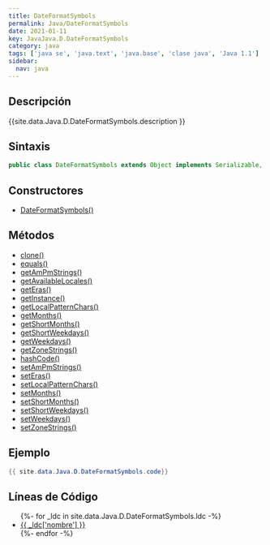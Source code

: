 ```yaml
---
title: DateFormatSymbols
permalink: Java/DateFormatSymbols
date: 2021-01-11
key: JavaJava.D.DateFormatSymbols
category: java
tags: ['java se', 'java.text', 'java.base', 'clase java', 'Java 1.1']
sidebar: 
  nav: java
---
```


## Descripción
{{site.data.Java.D.DateFormatSymbols.description }}

## Sintaxis
~~~java
public class DateFormatSymbols extends Object implements Serializable, Cloneable
~~~

## Constructores
* [DateFormatSymbols()](/Java/DateFormatSymbols/DateFormatSymbols/)

## Métodos
* [clone()](/Java/DateFormatSymbols/clone)
* [equals()](/Java/DateFormatSymbols/equals)
* [getAmPmStrings()](/Java/DateFormatSymbols/getAmPmStrings)
* [getAvailableLocales()](/Java/DateFormatSymbols/getAvailableLocales)
* [getEras()](/Java/DateFormatSymbols/getEras)
* [getInstance()](/Java/DateFormatSymbols/getInstance)
* [getLocalPatternChars()](/Java/DateFormatSymbols/getLocalPatternChars)
* [getMonths()](/Java/DateFormatSymbols/getMonths)
* [getShortMonths()](/Java/DateFormatSymbols/getShortMonths)
* [getShortWeekdays()](/Java/DateFormatSymbols/getShortWeekdays)
* [getWeekdays()](/Java/DateFormatSymbols/getWeekdays)
* [getZoneStrings()](/Java/DateFormatSymbols/getZoneStrings)
* [hashCode()](/Java/DateFormatSymbols/hashCode)
* [setAmPmStrings()](/Java/DateFormatSymbols/setAmPmStrings)
* [setEras()](/Java/DateFormatSymbols/setEras)
* [setLocalPatternChars()](/Java/DateFormatSymbols/setLocalPatternChars)
* [setMonths()](/Java/DateFormatSymbols/setMonths)
* [setShortMonths()](/Java/DateFormatSymbols/setShortMonths)
* [setShortWeekdays()](/Java/DateFormatSymbols/setShortWeekdays)
* [setWeekdays()](/Java/DateFormatSymbols/setWeekdays)
* [setZoneStrings()](/Java/DateFormatSymbols/setZoneStrings)

## Ejemplo
~~~java
{{ site.data.Java.D.DateFormatSymbols.code}}
~~~

## Líneas de Código
<ul>
{%- for _ldc in site.data.Java.D.DateFormatSymbols.ldc -%}
   <li>
       <a href="{{_ldc['url'] }}">{{ _ldc['nombre'] }}</a>
   </li>
{%- endfor -%}
</ul>
